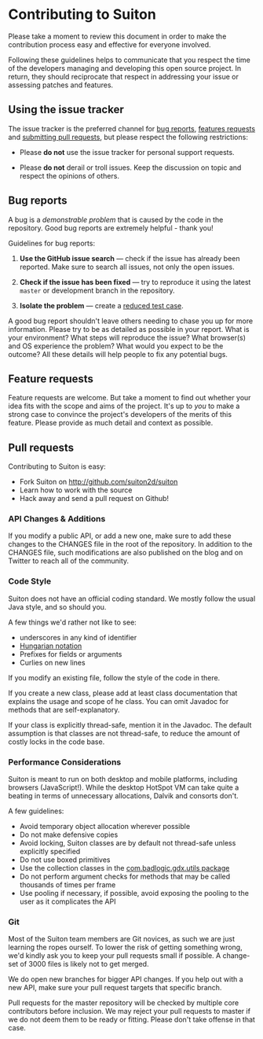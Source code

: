 # Contributing to Suiton

Please take a moment to review this document in order to make the contribution
process easy and effective for everyone involved.

Following these guidelines helps to communicate that you respect the time of
the developers managing and developing this open source project. In return,
they should reciprocate that respect in addressing your issue or assessing
patches and features.

## Using the issue tracker

The issue tracker is the preferred channel for [bug reports](#bugs),
[features requests](#features) and [submitting pull
requests](#pull-requests), but please respect the following restrictions:

* Please **do not** use the issue tracker for personal support requests.

* Please **do not** derail or troll issues. Keep the discussion on topic and
  respect the opinions of others.


<a name="bugs"></a>
## Bug reports

A bug is a _demonstrable problem_ that is caused by the code in the repository.
Good bug reports are extremely helpful - thank you!

Guidelines for bug reports:

1. **Use the GitHub issue search** &mdash; check if the issue has already been reported. Make sure to search all issues, not only the open issues.

2. **Check if the issue has been fixed** &mdash; try to reproduce it using the latest `master` or development branch in the repository.

3. **Isolate the problem** &mdash; create a [reduced test case]().

A good bug report shouldn't leave others needing to chase you up for more
information. Please try to be as detailed as possible in your report. What is
your environment? What steps will reproduce the issue? What browser(s) and OS
experience the problem? What would you expect to be the outcome? All these
details will help people to fix any potential bugs.


<a name="features"></a>
## Feature requests

Feature requests are welcome. But take a moment to find out whether your idea
fits with the scope and aims of the project. It's up to *you* to make a strong
case to convince the project's developers of the merits of this feature. Please
provide as much detail and context as possible.


<a name="pull-requests"></a>
## Pull requests

Contributing to Suiton is easy:

  * Fork Suiton on http://github.com/suiton2d/suiton
  * Learn how to work with the source
  * Hack away and send a pull request on Github!
  

### API Changes & Additions

If you modify a public API, or add a new one, make sure to add these changes to the CHANGES file in the root of the repository. In addition to the CHANGES file, such modifications are also published on the blog and on Twitter to reach all of the community.


### Code Style

Suiton does not have an official coding standard. We mostly follow the usual Java style, and so should you.

A few things we'd rather not like to see:

* underscores in any kind of identifier
* [Hungarian notation](http://en.wikipedia.org/wiki/Hungarian_notation)
* Prefixes for fields or arguments
* Curlies on new lines

If you modify an existing file, follow the style of the code in there.

If you create a new class, please add at least class documentation that explains the usage and scope of he class. You can omit Javadoc for methods that are self-explanatory.

If your class is explicitly thread-safe, mention it in the Javadoc. The default assumption is that classes are not thread-safe, to reduce the amount of costly locks in the code base.


### Performance Considerations

Suiton is meant to run on both desktop and mobile platforms, including browsers (JavaScript!). While the desktop HotSpot VM can take quite a beating in terms of unnecessary allocations, Dalvik and consorts don't.

A few guidelines:

* Avoid temporary object allocation wherever possible
* Do not make defensive copies
* Avoid locking, Suiton classes are by default not thread-safe unless explicitly specified
* Do not use boxed primitives
* Use the collection classes in the [com.badlogic.gdx.utils package](https://github.com/libgdx/libgdx/tree/master/gdx/src/com/badlogic/gdx/utils)
* Do not perform argument checks for methods that may be called thousands of times per frame
* Use pooling if necessary, if possible, avoid exposing the pooling to the user as it complicates the API


### Git

Most of the Suiton team members are Git novices, as such we are just learning the ropes ourself. To lower the risk of getting something wrong, we'd kindly ask you to keep your pull requests small if possible. A change-set of 3000 files is likely not to get merged.

We do open new branches for bigger API changes. If you help out with a new API, make sure your pull request targets that specific branch.

Pull requests for the master repository will be checked by multiple core contributors before inclusion. We may reject your pull requests to master if we do not deem them to be ready or fitting. Please don't take offense in that case.
